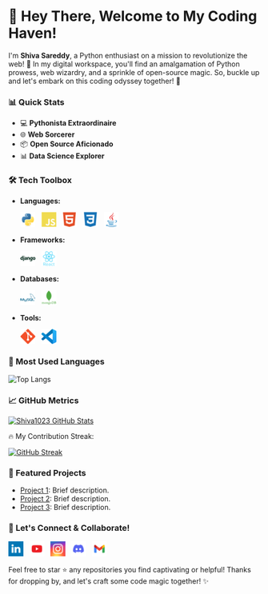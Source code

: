 <!--# Shiva's Planet 🚀

<img src="https://komarev.com/ghpvc/?username=Shiva1023&style=flat-square&color=blue" alt=""/>

## Hello Aliens!  👋

Hey There, Welcome To Github.. <br/>
I am **Shiva Sareddy**, a Front-End Coder From India. 

---
## About Me 🧑‍💻

Here, I am Shiva Sareddy a Passionate Front-End Web Developer From India. I am Currently Pursuing my Bachelor's Degree at BEST Innovation University, Anantapur, India.

---

## Languages and Tools 🛠️

**Front-End Web Skills:** HTML5, CSS, JS, Bootstrap

<img src="https://github.com/devicons/devicon/blob/master/icons/html5/html5-plain.svg" height="30"> <img src="https://github.com/devicons/devicon/blob/master/icons/css3/css3-plain.svg" height="30"> <img src="https://github.com/devicons/devicon/blob/master/icons/javascript/javascript-plain.svg" width="30px"/> <img src="https://github.com/devicons/devicon/blob/master/icons/bootstrap/bootstrap-plain.svg" width="30px" />


**Back-End Web Skills:** Django

<img src="https://github.com/devicons/devicon/blob/master/icons/django/django-plain.svg" width="30px" />

**Programming Skills:** Python, C++

<img src="https://github.com/devicons/devicon/blob/master/icons/python/python-plain.svg" width="30px" /> 

**Data Bases:** SQL

<img src="https://db.cs.uni-tuebingen.de/teaching/ws2223/sql-is-a-programming-language/logo.svg" height="30">

**Tools:** Git, Github

<img src="https://github.com/devicons/devicon/blob/master/icons/git/git-original.svg" width="30px" /> <img src="https://github.com/devicons/devicon/blob/master/icons/github/github-original.svg" width="30px" />

--- 

## My Stats 🔥

[![GitHub Streak](http://github-readme-streak-stats.herokuapp.com?user=Shiva1023&theme=dark&background=ffffff&color=000000)](https://git.io/streak-stats)

[![Top Langs](https://github-readme-stats.vercel.app/api/top-langs/?username=your-github-username&layout=compact&theme=vision-friendly-dark)](https://github.com/anuraghazra/github-readme-stats)

---

## Connect If Intrested 🌐

<a href="#"><img src="https://img.shields.io/badge/YouTube-FF0000?style=for-the-badge&logo=youtube&logoColor=white" width="100px" /></a>
<a href="#"><img src="https://img.shields.io/badge/Netlify-00C7B7?style=for-the-badge&logo=netlify&logoColor=white" width="100px" /></a>
<a href="#"><img src="https://img.shields.io/badge/LinkedIn-0077B5?style=for-the-badge&logo=linkedin&logoColor=white" width="100px" /></a>
<a href="#"><img src="https://img.shields.io/badge/Instagram-E4405F?style=for-the-badge&logo=instagram&logoColor=white" width="100px" /></a>
<a href="#"><img src="https://img.shields.io/badge/WhatsApp-25D366?style=for-the-badge&logo=whatsapp&logoColor=white" width="100px" /></a>
-->
<!--
**Shiva1023/Shiva1023** is a ✨ _special_ ✨ repository because its `README.md` (this file) appears on your GitHub profile.

Here are some ideas to get you started:

- 🔭 I’m currently working on ...
- 🌱 I’m currently learning ...
- 👯 I’m looking to collaborate on ...
- 🤔 I’m looking for help with ...
- 💬 Ask me about ...
- 📫 How to reach me: ...
- 😄 Pronouns: ...
- ⚡ Fun fact: ...
-->
# 👋 Hey There, Welcome to My Coding Haven!

I'm **Shiva Sareddy**, a Python enthusiast on a mission to revolutionize the web! 🚀 In my digital workspace, you'll find an amalgamation of Python prowess, web wizardry, and a sprinkle of open-source magic. So, buckle up and let's embark on this coding odyssey together! 🌟

### 📊 Quick Stats
- 💻 **Pythonista Extraordinaire**
- 🌐 **Web Sorcerer**
- 📦 **Open Source Aficionado**
- 📊 **Data Science Explorer**
<!--
### 🛠️ Tech Toolbox
- **Languages:**

  <img src="https://raw.githubusercontent.com/devicons/devicon/6910f0503efdd315c8f9b858234310c06e04d9c0/icons/python/python-original.svg" width="30px">     <img src="https://raw.githubusercontent.com/devicons/devicon/6910f0503efdd315c8f9b858234310c06e04d9c0/icons/javascript/javascript-plain.svg" width="30px">     <img src="https://github.com/devicons/devicon/blob/master/icons/html5/html5-plain.svg" height="30">     <img src="https://github.com/devicons/devicon/blob/master/icons/css3/css3-plain.svg" height="30">     <img src="https://raw.githubusercontent.com/devicons/devicon/6910f0503efdd315c8f9b858234310c06e04d9c0/icons/java/java-original.svg" width="30px">
- **Frameworks:**

  <img src="https://raw.githubusercontent.com/devicons/devicon/6910f0503efdd315c8f9b858234310c06e04d9c0/icons/django/django-plain-wordmark.svg" width="30px">     <img src="https://raw.githubusercontent.com/devicons/devicon/6910f0503efdd315c8f9b858234310c06e04d9c0/icons/react/react-original-wordmark.svg" width="30px">
- **Databases:**

  <img src="https://raw.githubusercontent.com/devicons/devicon/6910f0503efdd315c8f9b858234310c06e04d9c0/icons/mysql/mysql-plain-wordmark.svg" width="30px">     <img src="https://raw.githubusercontent.com/devicons/devicon/6910f0503efdd315c8f9b858234310c06e04d9c0/icons/mongodb/mongodb-plain-wordmark.svg" width="30px">
- **Tools:**

  <img src="https://raw.githubusercontent.com/devicons/devicon/6910f0503efdd315c8f9b858234310c06e04d9c0/icons/git/git-original.svg" width="30px">     <img src="https://raw.githubusercontent.com/devicons/devicon/6910f0503efdd315c8f9b858234310c06e04d9c0/icons/vscode/vscode-original.svg" width="30px">
-->



### 🛠️ Tech Toolbox

- **Languages:**
  
  <img src="https://raw.githubusercontent.com/devicons/devicon/master/icons/python/python-original.svg" width="30px">&nbsp;&nbsp;
  <img src="https://raw.githubusercontent.com/devicons/devicon/master/icons/javascript/javascript-plain.svg" width="30px">&nbsp;&nbsp;
  <img src="https://raw.githubusercontent.com/devicons/devicon/master/icons/html5/html5-plain.svg" height="30">&nbsp;&nbsp;
  <img src="https://raw.githubusercontent.com/devicons/devicon/master/icons/css3/css3-plain.svg" height="30">&nbsp;&nbsp;
  <img src="https://raw.githubusercontent.com/devicons/devicon/master/icons/java/java-original.svg" width="30px">

- **Frameworks:**
  
  <img src="https://raw.githubusercontent.com/devicons/devicon/master/icons/django/django-plain-wordmark.svg" width="30px">&nbsp;&nbsp;
  <img src="https://raw.githubusercontent.com/devicons/devicon/master/icons/react/react-original-wordmark.svg" width="30px">

- **Databases:**
  
  <img src="https://raw.githubusercontent.com/devicons/devicon/master/icons/mysql/mysql-plain-wordmark.svg" width="30px">&nbsp;&nbsp;
  <img src="https://raw.githubusercontent.com/devicons/devicon/master/icons/mongodb/mongodb-plain-wordmark.svg" width="30px">

- **Tools:**
  
  <img src="https://raw.githubusercontent.com/devicons/devicon/master/icons/git/git-original.svg" width="30px">&nbsp;&nbsp;
  <img src="https://raw.githubusercontent.com/devicons/devicon/master/icons/vscode/vscode-original.svg" width="30px">



### 🌟 Most Used Languages
![Top Langs](https://github-readme-stats.vercel.app/api/top-langs/?username=Shiva1023&layout=compact)



<!--
### 📈 GitHub Metrics
![Shiva1023 GitHub Stats](https://github-readme-stats.vercel.app/api?username=Shiva1023&show_icons=true&theme=radical)
-->


### 📈 GitHub Metrics

[![Shiva1023 GitHub Stats](https://github-readme-stats.vercel.app/api?username=Shiva1023&show_icons=true&theme=radical)](https://github.com/Shiva1023)

🔥 My Contribution Streak:

[![GitHub Streak](https://github-readme-streak-stats.herokuapp.com/?user=Shiva1023&theme=radical)](https://github.com/Shiva1023)



### 🚀 Featured Projects
- [Project 1](link): Brief description.
- [Project 2](link): Brief description.
- [Project 3](link): Brief description.
<!--
### 🤝 Let's Connect & Collaborate!
- [LinkedIn](linkedin.com/shiva-sareddy)
- [Youtube](youtube.com/@shiva.sareddy)
- [Portfolio Website](yourportfolio.com)


### 🤝 Let's Connect & Collaborate!
- [![LinkedIn](https://img.shields.io/badge/LinkedIn-0077B5?style=for-the-badge&logo=linkedin&logoColor=white)](https://linkedin.com/shiva-sareddy)
- [![YouTube](https://img.shields.io/badge/YouTube-FF0000?style=for-the-badge&logo=youtube&logoColor=white)](https://youtube.com/@shiva.sareddy)
- [![Portfolio Website](https://img.shields.io/badge/Portfolio%20Website-4285F4?style=for-the-badge&logo=google-chrome&logoColor=white)](https://yourportfolio.com)



### 🤝 Let's Connect & Collaborate!
- [![LinkedIn](https://img.shields.io/badge/LinkedIn-0077B5?style=for-the-badge&logo=linkedin&logoColor=white)](https://linkedin.com/shiva-sareddy)
- [![YouTube](https://img.shields.io/badge/YouTube-FF0000?style=for-the-badge&logo=youtube&logoColor=white)](https://youtube.com/@shiva.sareddy)
- [![Portfolio Website](https://img.shields.io/badge/Portfolio%20Website-4285F4?style=for-the-badge&logo=google-chrome&logoColor=white)](https://yourportfolio.com)
- [![Instagram](https://img.shields.io/badge/Instagram-E4405F?style=for-the-badge&logo=instagram&logoColor=white)](https://instagram.com/shiva_sareddy)
- [![Facebook](https://img.shields.io/badge/Facebook-1877F2?style=for-the-badge&logo=facebook&logoColor=white)](https://facebook.com/shiva.sareddy)
- [![Discord](https://img.shields.io/badge/Discord-7289DA?style=for-the-badge&logo=discord&logoColor=white)](https://discord.gg/shivasareddy)
-->

### 🤝 Let's Connect & Collaborate!

  <a><img src="https://raw.githubusercontent.com/edent/SuperTinyIcons/d190e37443ed7a09f39017cbf06d1b6be82d06e1/images/svg/linkedin.svg" width="30px"></a>&nbsp;&nbsp;
  <a><img src="https://raw.githubusercontent.com/edent/SuperTinyIcons/d190e37443ed7a09f39017cbf06d1b6be82d06e1/images/svg/youtube.svg" width="30px"></a>&nbsp;&nbsp;
  <a><img src="https://raw.githubusercontent.com/edent/SuperTinyIcons/d190e37443ed7a09f39017cbf06d1b6be82d06e1/images/svg/instagram.svg" width="30px"></a>&nbsp;&nbsp;
  <a><img src="https://raw.githubusercontent.com/edent/SuperTinyIcons/d190e37443ed7a09f39017cbf06d1b6be82d06e1/images/svg/discord.svg" width="30px"></a>&nbsp;&nbsp;
  <a><img src="https://raw.githubusercontent.com/edent/SuperTinyIcons/d190e37443ed7a09f39017cbf06d1b6be82d06e1/images/svg/gmail.svg" width="30px"></a>&nbsp;&nbsp;

Feel free to star ⭐️ any repositories you find captivating or helpful! Thanks for dropping by, and let's craft some code magic together! ✨
